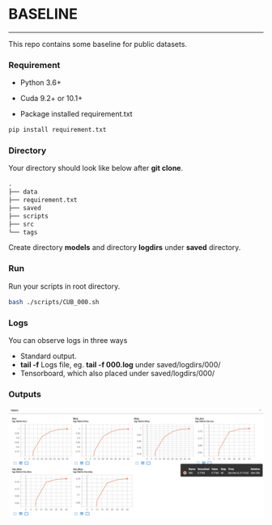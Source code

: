 # BASELINE

***

This repo contains some baseline for public datasets.

### Requirement

* Python 3.6+

* Cuda 9.2+ or 10.1+
* Package installed requirement.txt

```bash
pip install requirement.txt
```

### Directory

Your directory should look like below after **git clone**.  

```
.
├── data
├── requirement.txt
├── saved
├── scripts
├── src
└── tags
```

Create directory **models** and directory **logdirs** under **saved** directory.

### Run

Run your scripts in root directory.

```bash
bash ./scripts/CUB_000.sh
```

### Logs

You can observe logs in three ways

* Standard output.
* **tail -f** Logs file, eg. **tail -f 000.log** under saved/logdirs/000/
* Tensorboard, which also placed under saved/logdirs/000/

### Outputs

![exp_000_tf](./exp_000_tf.jpg)